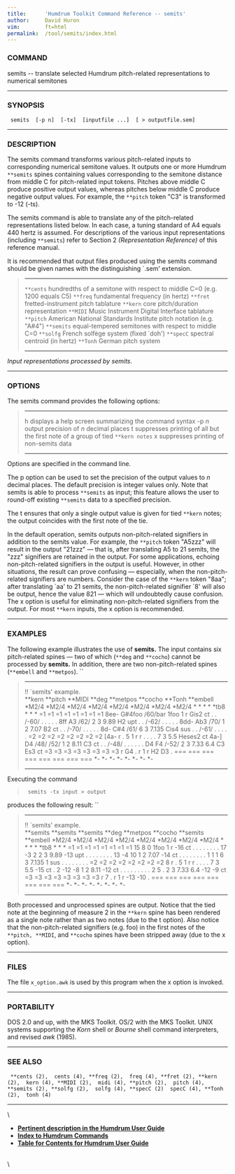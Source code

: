 ```yaml
---
title:		'Humdrum Toolkit Command Reference -- semits'
author:		David Huron
vim:		ft=html
permalink:	/tool/semits/index.html
---
```


### COMMAND

<span class="tool">semits</span> -- translate selected Humdrum pitch-related representations
to numerical semitones

------------------------------------------------------------------------

### SYNOPSIS

` semits  [-p n]  [-tx]  [inputfile ...]  [ > outputfile.sem]`

------------------------------------------------------------------------

### DESCRIPTION

The <span class="tool">semits</span> command transforms various pitch-related inputs to
corresponding numerical semitone values. It outputs one or more Humdrum
`**semits` spines containing values corresponding to the semitone
distance from middle C for pitch-related input tokens. Pitches above
middle C produce positive output values, whereas pitches below middle C
produce negative output values. For example, the `**pitch` token \"C3\"
is transformed to -12 (-ts).

The <span class="tool">semits</span> command is able to translate any of the pitch-related
representations listed below. In each case, a tuning standard of A4
equals 440 hertz is assumed. For descriptions of the various input
representations (including `**semits`) refer to Section 2
*(Representation Reference)* of this reference manual.

It is recommended that output files produced using the <span class="tool">semits</span>
command should be given names with the distinguishing \`.sem\'
extension.

>   ------------ ---------------------------------------------------------------------------
>   `**cents`    hundredths of a semitone with respect to middle C=0 (e.g. 1200 equals C5)
>   `**freq`     fundamental frequency (in hertz)
>   `**fret`     fretted-instrument pitch tablature
>   `**kern`     core pitch/duration representation
>   `**MIDI`     Music Instrument Digital Interface tablature
>   `**pitch`    American National Standards Institute pitch notation (e.g. \"A\#4\")
>   `**semits`   equal-tempered semitones with respect to middle C=0
>   `**solfg`    French solfège system (fixed \`doh\')
>   `**specC`    spectral centroid (in hertz)
>   `**Tonh`     German pitch system
>   ------------ ---------------------------------------------------------------------------
>
*Input representations processed by <span class="tool">semits</span>.*

------------------------------------------------------------------------

### OPTIONS

The <span class="tool">semits</span> command provides the following options:

>   -------- ---------------------------------------------------------------------------------
>   <span class="option">h</span>   displays a help screen summarizing the command syntax
>   -p *n*   output precision of *n* decimal places
>   <span class="option">t</span>   suppresses printing of all but the first note of a group of tied `**kern notes`
>   <span class="option">x</span>   suppresses printing of non-semits data
>   -------- ---------------------------------------------------------------------------------
>
Options are specified in the command line.

The <span class="option">p</span> option can be used to set the precision of the output values
to *n* decimal places. The default precision is integer values only.
Note that <span class="tool">semits</span> is able to process `**semits` as input; this
feature allows the user to round-off existing `**semits` data to a
specified precision.

The <span class="option">t</span> ensures that only a single output value is given for tied
`**kern` notes; the output coincides with the first note of the tie.

In the default operation, <span class="tool">semits</span> outputs non-pitch-related
signifiers in addition to the semits value. For example, the `**pitch`
token \"A5zzz\" will result in the output \"21zzz\" &mdash; that is, after
translating A5 to 21 semits, the \"zzz\" signifiers are retained in the
output. For some applications, echoing non-pitch-related signifiers in
the output is useful. However, in other situations, the result can prove
confusing &mdash; especially, when the non-pitch-related signifiers are
numbers. Consider the case of the `**kern` token \"8aa\"; after
translating \`aa\' to 21 semits, the non-pitch-related signifier \`8\'
will also be output, hence the value 821 &mdash; which will undoubtedly
cause confusion. The <span class="option">x</span> option is useful for eliminating
non-pitch-related signifiers from the output. For most `**kern` inputs,
the <span class="option">x</span> option is recommended.

------------------------------------------------------------------------

### EXAMPLES

The following example illustrates the use of **semits.** The input
contains six pitch-related spines &mdash; two of which (`**deg` and
`**cocho`) cannot be processed by **semits.** In addition, there are two
non-pitch-related spines (`**embell` and `**metpos`). ``

>   ------------------------ ----------- ----------- --------- ------------ ----------- ---------- ------------
>   !! \`semits\' example.                                                                         
>   \*\*kern                 \*\*pitch   \*\*MIDI    \*\*deg   \*\*metpos   \*\*cocho   \*\*Tonh   \*\*embell
>   \*M2/4                   \*M2/4      \*M2/4      \*M2/4    \*M2/4       \*M2/4      \*M2/4     \*M2/4
>   \*                       \*          \*          \*        \*tb8        \*          \*         \*
>   =1                       =1          =1          =1        =1           =1          =1         =1
>   8ee-                     G\#4foo     /60/bar     1foo      1            r           Gis2       ct
>   .                        .           /-60/       .         .            .           .          .
>   8ff                      A3          /62/        2         3            9.89        H2         upt
>   .                        .           /-62/       .         .            .           .          .
>   8dd-                     Ab3         /70/        1         2            7.07        B2         ct
>   .                        .           /-70/       .         .            .           .          .
>   8d-                      C\#4        /61/        6         3            7.135       Cis4       sus
>   .                        .           /-61/       .         .            .           .          .
>   =2                       =2          =2          =2        =2           =2          =2         =2
>   \[4a-                    r           .           5         1            r           r          .
>   .                        .           .           7         3            5.5         Heses2     ct
>   4a-\]                    D4          /48/ /52/   1         2            8.11        C3         ct
>   .                        .           /-48/       .         .            .           .          .
>   .                        D4 F4       /-52/       2         3            7.33 6.4    C3 Es3     ct
>   =3                       =3          =3          =3        =3           =3          =3         =3
>   r                        G4          .           r         1            r           H2 D3      .
>   ===                      ===         ===         ===       ===          ===         ===        ===
>   \*-                      \*-         \*-         \*-       \*-          \*-         \*-        \*-
>   ------------------------ ----------- ----------- --------- ------------ ----------- ---------- ------------
>
Executing the command

> ` semits -tx input > output`

produces the following result: ``

>   ------------------------ ------------ ------------ --------- ------------ ----------- ------------ ------------
>   !! \`semits\' example.                                                                             
>   \*\*semits               \*\*semits   \*\*semits   \*\*deg   \*\*metpos   \*\*cocho   \*\*semits   \*\*embell
>   \*M2/4                   \*M2/4       \*M2/4       \*M2/4    \*M2/4       \*M2/4      \*M2/4       \*M2/4
>   \*                       \*           \*           \*        \*tb8        \*          \*           \*
>   =1                       =1           =1           =1        =1           =1          =1           =1
>   15                       8            0            1foo      1            r           -16          ct
>   .                        .            .            .         .            .           .            .
>   17                       -3           2            2         3            9.89        -13          upt
>   .                        .            .            .         .            .           .            .
>   13                       -4           10           1         2            7.07        -14          ct
>   .                        .            .            .         .            .           .            .
>   1                        1            1            6         3            7.135       1            sus
>   .                        .            .            .         .            .           .            .
>   =2                       =2           =2           =2        =2           =2          =2           =2
>   8                        r            .            5         1            r           r            .
>   .                        .            .            7         3            5.5         -15          ct
>   .                        2            -12 -8       1         2            8.11        -12          ct
>   .                        .            .            .         .            .           .            .
>   .                        2 5          .            2         3            7.33 6.4    -12 -9       ct
>   =3                       =3           =3           =3        =3           =3          =3           =3
>   r                        7            .            r         1            r           -13 -10      .
>   ===                      ===          ===          ===       ===          ===         ===          ===
>   \*-                      \*-          \*-          \*-       \*-          \*-         \*-          \*-
>   ------------------------ ------------ ------------ --------- ------------ ----------- ------------ ------------
>
Both processed and unprocessed spines are output. Notice that the tied
note at the beginning of measure 2 in the `**kern` spine has been
rendered as a single note rather than as two notes (due to the <span class="option">t</span>
option). Also notice that the non-pitch-related signifiers (e.g. foo) in
the first notes of the `**pitch, **MIDI`, and `**cocho` spines have been
stripped away (due to the <span class="option">x</span> option).

------------------------------------------------------------------------

### FILES

The file `x_option.awk` is used by this program when the <span class="option">x</span> option
is invoked.

------------------------------------------------------------------------

### PORTABILITY

DOS 2.0 and up, with the MKS Toolkit. OS/2 with the MKS Toolkit. UNIX
systems supporting the *Korn* shell or *Bourne* shell command
interpreters, and revised *awk* (1985).

------------------------------------------------------------------------

### SEE ALSO

` **cents (2),  cents (4), **freq (2),  freq (4), **fret (2), **kern (2),  kern (4), **MIDI (2),  midi (4), **pitch (2),  pitch (4), **semits (2), **solfg (2),  solfg (4), **specC (2)  specC (4), **Tonh (2),  tonh (4)`

------------------------------------------------------------------------

\

-   [**Pertinent description in the Humdrum User
    Guide**](../guide04.html#Semitones)
-   [**Index to Humdrum Commands**](../commands.toc.html)
-   [**Table for Contents for Humdrum User Guide**](../guide.toc.html)

\
\
